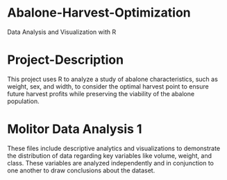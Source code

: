 # Abalone-Harvest-Optimization
Data Analysis and Visualization with R



# Project-Description
This project uses R to analyze a study of abalone characteristics, such as weight, sex, and width, to consider the optimal harvest point to ensure future harvest profits while preserving the viability of the abalone population.


# Molitor Data Analysis 1
These files include descriptive analytics and visualizations to demonstrate the distribution of data regarding key variables like volume, weight, and class. These variables are analyzed independently and in conjunction to one another to draw conclusions about the dataset.
